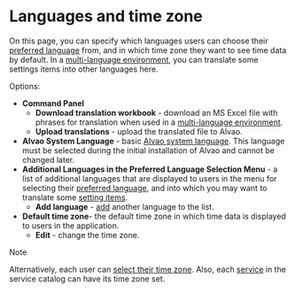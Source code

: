 # Languages and time zone
     
On this page, you can specify which languages users can choose their [preferred language](../../../../list-of-windows/alvao-webapp/settings/language) from, and in which time zone they want to see time data by default. In a [multi-language environment](../../../../alvao-service-desk/implementation/multi-languages), you can translate some settings items into other languages here.
      
Options:
     
- **Command Panel**
    - **Download translation workbook** - download an MS Excel file with phrases for translation when used in a [multi-language environment](../../../../alvao-service-desk/implementation/multi-languages).
    - **Upload translations** - upload the translated file to Alvao.
- **Alvao System Language** - basic [Alvao system language](../../../../alvao-asset-management/implementation/supported-languages). This language must be selected during the initial installation of Alvao and cannot be changed later.
- **Additional Languages in the Preferred Language Selection Menu** - a list of additional languages that are displayed to users in the menu for selecting their [preferred language](../../../../list-of-windows/alvao-webapp/settings/language), and into which you may want to translate some [setting items](../../../../alvao-service-desk/implementation/multi-languages).
    - **Add language** - [add](add-language) another language to the list.
- **Default time zone**- the default time zone in which time data is displayed to users in the application.
    - **Edit** - change the time zone.

> [!NOTE]
> Alternatively, each user can [select their time zone](../../../../list-of-windows/alvao-webapp/settings/language). Also, each [service](../../../../list-of-windows/alvao-webapp/administration/service-desk/service/create-service) in the service catalog can have its time zone set.
